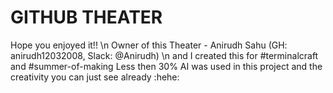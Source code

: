 # GITHUB THEATER
Hope you enjoyed it!! \n Owner of this Theater - Anirudh Sahu (GH: anirudh12032008, Slack: @Anirudh) \n and I created this for #terminalcraft and #summer-of-making Less then 30% AI was used in this project and the creativity you can just see already :hehe: 